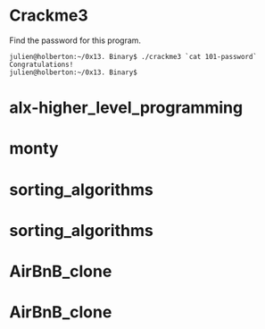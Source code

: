 # Crackme3

Find the password for this program.

```
julien@holberton:~/0x13. Binary$ ./crackme3 `cat 101-password`
Congratulations!
julien@holberton:~/0x13. Binary$ 
```
# alx-higher_level_programming
# monty
# sorting_algorithms
# sorting_algorithms
# AirBnB_clone
# AirBnB_clone
